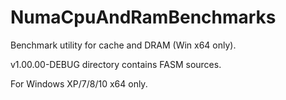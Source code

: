 # NumaCpuAndRamBenchmarks
Benchmark utility for cache and DRAM (Win x64 only).

v1.00.00-DEBUG directory contains FASM sources.

For Windows XP/7/8/10 x64 only.








